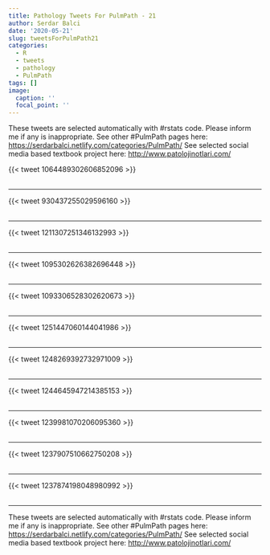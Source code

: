 ```yaml
---
title: Pathology Tweets For PulmPath - 21
author: Serdar Balci
date: '2020-05-21'
slug: tweetsForPulmPath21
categories:
  - R
  - tweets
  - pathology
  - PulmPath
tags: []
image:
  caption: ''
  focal_point: ''
---
```



These tweets are selected automatically with #rstats code. Please inform me if any is inappropriate.
See other #PulmPath pages here: https://serdarbalci.netlify.com/categories/PulmPath/ 
See selected social media based textbook project here: http://www.patolojinotlari.com/

{{< tweet 1064489302606852096 >}}
<br>
<br>
<hr>
{{< tweet 930437255029596160 >}}
<br>
<br>
<hr>
{{< tweet 1211307251346132993 >}}
<br>
<br>
<hr>
{{< tweet 1095302626382696448 >}}
<br>
<br>
<hr>
{{< tweet 1093306528302620673 >}}
<br>
<br>
<hr>
{{< tweet 1251447060144041986 >}}
<br>
<br>
<hr>
{{< tweet 1248269392732971009 >}}
<br>
<br>
<hr>
{{< tweet 1244645947214385153 >}}
<br>
<br>
<hr>
{{< tweet 1239981070206095360 >}}
<br>
<br>
<hr>
{{< tweet 1237907510662750208 >}}
<br>
<br>
<hr>
{{< tweet 1237874198048980992 >}}
<br>
<br>
<hr>


These tweets are selected automatically with #rstats code. Please inform me if any is inappropriate.
See other #PulmPath pages here: https://serdarbalci.netlify.com/categories/PulmPath/ 
See selected social media based textbook project here: http://www.patolojinotlari.com/
